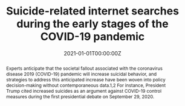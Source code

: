 ---
title: "Suicide-related internet searches during the early stages of the COVID-19 pandemic"

authors:
- "John W. Ayers"
- "Adam Poliak"
- "Derek C. Johnson"
- "Eric C. Leas"
- "Mark Dredze"
- "admin"
- "Alicia L. Nobles"
date: "2021-01-01T00:00:00Z"
doi: "10.1001/jamanetworkopen.2020.34261"
venue: "JAMA Network Open"
publishDate: "2017-01-01T00:00:00Z"
publication_types: ["2"]
abstract: "Experts anticipate that the societal fallout associated with the coronavirus disease 2019 (COVID-19) pandemic will increase suicidal behavior, and strategies to address this anticipated increase have been woven into policy decision-making without contemporaneous data.1,2 For instance, President Trump cited increased suicides as an argument against COVID-19 control measures during the first presidential debate on September 29, 2020."
summary: "Ayers, J. W., Poliak, A., Johnson, D. C., Leas, E. C., Dredze, M., Caputi, T., & Nobles, A. L. (2021). Suicide-Related Internet Searches During the Early Stages of the COVID-19 Pandemic in the US. JAMA Network Open, 4(1), e2034261. doi:10.1001/jamanetworkopen.2020.34261"
tags: 
featured: false
links:
- name: Paper Link
  url: "https://jamanetwork.com/journals/jamanetworkopen/fullarticle/2775358"
url_pdf: "/files/JNOP-2021.pdf"
image:
  focal_point: ""
  preview_only: false
---